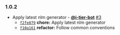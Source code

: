### 1.0.2

* Apply latest nlm generator - **[@i-tier-bot](https://github.com/i-tier-bot)** [#3](https://github.com/testiumjs/testium-cookie/pull/3)
  - [`f2fe079`](https://github.com/testiumjs/testium-cookie/commit/f2fe0799fe985a2d18dbe705df597d8f1f100819) **chore:** Apply latest nlm generator
  - [`f10a161`](https://github.com/testiumjs/testium-cookie/commit/f10a16161fa581b373d3bd8f1898351808955129) **refactor:** Follow common conventions
